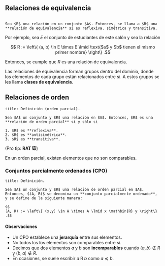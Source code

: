 ## Relaciones de equivalencia

```ad-definition

Sea $R$ una relación en un conjunto $A$. Entonces, se llama a $R$ una **relación de equivalencia** si es reflexiva, simétrica y transitiva.

```

Por ejemplo, sea $E$ el conjunto de estudiantes de este salón y sea la relación

$$
R := \left\{ (a, b) \in E \times E \lmid \text{$a$ y $b$ tienen el mismo primer nombre} \right\}
.$$

Entonces, se cumple que $R$ es una relación de equivalencia.

Las relaciones de equivalencia forman grupos dentro del dominio, donde los elementos de cada grupo están relacionados entre sí. A estos grupos se les llama **clases de equivalencia**.

## Relaciones de orden

```ad-definition
title: Definición (orden parcial).

Sea $A$ un conjunto y $R$ una relación en $A$. Entonces, $R$ es una **relación de orden parcial** si y sólo si

1. $R$ es **reflexiva**.
2. $R$ es **antisimétrica**.
3. $R$ es **transitiva**.

```

(Pro tip: **RAT 🐭**)

En un orden parcial, existen elementos que no son comparables.

### Conjuntos parcialmente ordenados (CPO)

```ad-definition
title: Definición.

Sea $A$ un conjunto y $R$ una relación de orden parcial en $A$. Entonces, $(A, R)$ se denomina un **conjunto parcialmente ordenado**, y se define de la siguiente manera:

$$
(A, R) := \left\{ (x,y) \in A \times A \lmid x \mathbin{R} y \right\}
.$$

```

#### Observaciones

- Un CPO establece una **jerarquía** entre sus elementos.
- No todos los los elementos son comparables entre sí.
- Decimos que dos elementos $a$ y $b$ son **incomparables** cuando $(a,b) \notin R$ y $(b,a) \notin R$.
- En ocasiones, se suele escribir $a \mathbin{R} b$ como $a \preceq b$.
